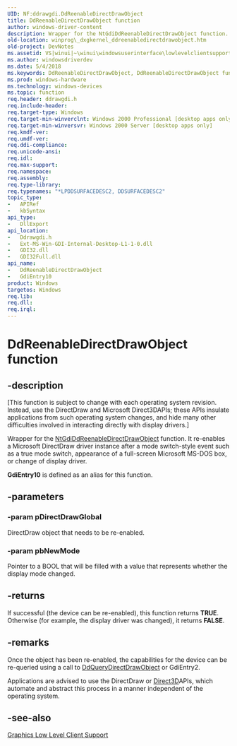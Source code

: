 ```yaml
---
UID: NF:ddrawgdi.DdReenableDirectDrawObject
title: DdReenableDirectDrawObject function
author: windows-driver-content
description: Wrapper for the NtGdiDdReenableDirectDrawObject function.
old-location: winprog\_dxgkernel_ddreenabledirectdrawobject.htm
old-project: DevNotes
ms.assetid: VS|winui|~\winui\windowsuserinterface\lowlevelclientsupport\graphics\ddreenabledirectdrawobject.htm
ms.author: windowsdriverdev
ms.date: 5/4/2018
ms.keywords: DdReenableDirectDrawObject, DdReenableDirectDrawObject function [Windows API], GdiEntry10, _dxgkernel_ddreenabledirectdrawobject, ddrawgdi/DdReenableDirectDrawObject, ddrawgdi/GdiEntry10, winprog._dxgkernel_ddreenabledirectdrawobject, winui._dxgkernel_ddreenabledirectdrawobject
ms.prod: windows-hardware
ms.technology: windows-devices
ms.topic: function
req.header: ddrawgdi.h
req.include-header: 
req.target-type: Windows
req.target-min-winverclnt: Windows 2000 Professional [desktop apps only]
req.target-min-winversvr: Windows 2000 Server [desktop apps only]
req.kmdf-ver: 
req.umdf-ver: 
req.ddi-compliance: 
req.unicode-ansi: 
req.idl: 
req.max-support: 
req.namespace: 
req.assembly: 
req.type-library: 
req.typenames: "*LPDDSURFACEDESC2, DDSURFACEDESC2"
topic_type:
-	APIRef
-	kbSyntax
api_type:
-	DllExport
api_location:
-	Ddrawgdi.h
-	Ext-MS-Win-GDI-Internal-Desktop-L1-1-0.dll
-	GDI32.dll
-	GDI32Full.dll
api_name:
-	DdReenableDirectDrawObject
-	GdiEntry10
product: Windows
targetos: Windows
req.lib: 
req.dll: 
req.irql: 
---
```


# DdReenableDirectDrawObject function


## -description


<p class="CCE_Message">[This function is subject to change with each operating system revision. Instead, use the DirectDraw and Microsoft Direct3DAPIs; these APIs insulate applications from such operating system changes, and hide many other difficulties involved in interacting directly with display drivers.]

Wrapper for the <a href="https://msdn.microsoft.com/26451881-cebf-4db1-aeed-365f0dae6704">NtGdiDdReenableDirectDrawObject</a> function. It re-enables a Microsoft DirectDraw driver instance after a mode switch-style event such as a true mode switch, appearance of a full-screen Microsoft MS-DOS box, or change of display driver.



<b>GdiEntry10</b> is defined as an alias for this function.


## -parameters




### -param pDirectDrawGlobal

DirectDraw object that needs to be re-enabled.


### -param pbNewMode

Pointer to a BOOL that will be filled with a value that represents whether the display mode changed.


## -returns



If successful (the device can be re-enabled), this function returns <b>TRUE</b>. Otherwise (for example, the display driver was changed), it returns <b>FALSE</b>.




## -remarks



Once the object has been re-enabled, the capabilities for the device can be re-queried using a call to <a href="https://msdn.microsoft.com/12acec03-cc31-4a6a-8f22-dd6f5e7fc8ef">DdQueryDirectDrawObject</a> or GdiEntry2.


Applications are advised to use the 
DirectDraw or <a href="http://msdn.microsoft.com/en-us/library/bb205147(VS.85).aspx">Direct3D</a>APIs, which automate and abstract this process in a manner independent of the operating system.





## -see-also




<a href="https://msdn.microsoft.com/96d11d10-dd21-4e2b-a30d-fe29d24eeba6">Graphics Low Level Client Support</a>
 

 

